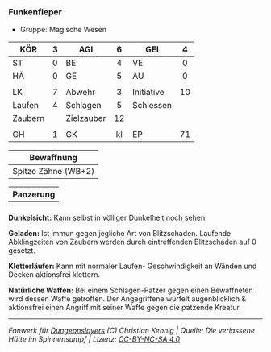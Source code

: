 ### Funkenfieper

- Gruppe: Magische Wesen

| KÖR     |  3  | AGI        |  6  | GEI        |  4  |
| ------- | :-: | ---------- | :-: | ---------- | :-: |
| ST      |  0  | BE         |  4  | VE         |  0  |
| HÄ      |  0  | GE         |  5  | AU         |  0  |
|         |     |            |     |            |     |
| LK      |  7  | Abwehr     |  3  | Initiative | 10  |
| Laufen  |  4  | Schlagen   |  5  | Schiessen  |     |
| Zaubern |     | Zielzauber | 12  |            |     |
|         |     |            |     |            |     |
| GH      |  1  | GK         | kl  | EP         | 71  |

|     Bewaffnung      |
| :-----------------: |
| Spitze Zähne (WB+2) |

| Panzerung |
| :-------: |
|           |

**Dunkelsicht:** Kann selbst in völliger Dunkelheit noch sehen.

**Geladen:** Ist immun gegen jegliche Art von Blitzschaden. Laufende Abklingzeiten von Zaubern werden durch eintreffenden Blitzschaden auf 0 gesetzt.

**Kletterläufer:** Kann mit normaler Laufen- Geschwindigkeit an Wänden und Decken aktionsfrei klettern.

**Natürliche Waffen:** Bei einem Schlagen-Patzer gegen einen Bewaffneten wird dessen Waffe getroffen. Der Angegriffene würfelt augenblicklich & aktionsfrei einen Angriff mit seiner Waffe gegen die patzende Kreatur.

---

_Fanwerk für [Dungeonslayers](https://www.dungeonslayers.net/) (C) Christian Kennig | Quelle: Die verlassene Hütte im Spinnensumpf | Lizenz: [CC-BY-NC-SA 4.0](https://creativecommons.org/licenses/by-nc-sa/4.0/deed.de)_
